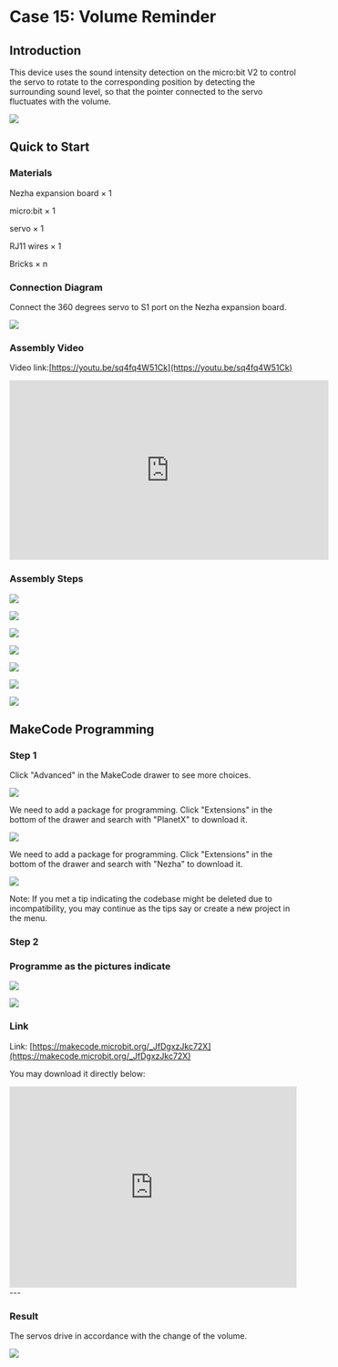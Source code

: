 # Case 15: Volume Reminder 

## Introduction 

This device uses the sound intensity detection on the micro:bit V2 to control the servo to rotate to the corresponding position by detecting the surrounding sound level, so that the pointer connected to the servo fluctuates with the volume.

![](./images/case_15_01.png)

## Quick to Start


### Materials 

Nezha expansion board × 1

micro:bit × 1

servo  × 1

RJ11 wires × 1

Bricks × n


### Connection Diagram 

Connect the 360 degrees servo to S1 port on the Nezha expansion board. 


![](./images/case_15_03.png)


### Assembly Video

Video link:[https://youtu.be/sq4fq4W51Ck](https://youtu.be/sq4fq4W51Ck)

<iframe width="560" height="315" src="https://www.youtube.com/embed/sq4fq4W51Ck" frameborder="0" allow="accelerometer; autoplay; clipboard-write; encrypted-media; gyroscope; picture-in-picture" allowfullscreen></iframe>


### Assembly Steps


![](./images/case_step_15_01.png)

![](./images/case_step_15_02.png)

![](./images/case_step_15_03.png)

![](./images/case_step_15_04.png)

![](./images/case_step_15_05.png)

![](./images/case_step_15_06.png)

![](./images/case_step_15_07.png)




## MakeCode Programming 



### Step 1


Click "Advanced" in the MakeCode drawer to see more choices. 

![](./images/case_01_10.png)

We need to add a package for programming. Click "Extensions" in the bottom of the drawer and search with "PlanetX" to download it. 

![](./images/case_01_11.png)

We need to add a package for programming. Click "Extensions" in the bottom of the drawer and search with "Nezha" to download it. 

![](./images/case_03_09.png)

Note: If you met a tip indicating the codebase might be deleted due to incompatibility, you may continue as the tips say or create a new project in the menu. 

### Step 2


### Programme as the pictures indicate

![](./images/)

![](./images/case_15_15.png)



### Link
Link: [https://makecode.microbit.org/_JfDgxzJkc72X](https://makecode.microbit.org/_JfDgxzJkc72X)

You may download it directly below: 

<div style="position:relative;height:0;padding-bottom:70%;overflow:hidden;"><iframe style="position:absolute;top:0;left:0;width:100%;height:100%;" src="https://makecode.microbit.org/#pub:_JfDgxzJkc72X" frameborder="0" sandbox="allow-popups allow-forms allow-scripts allow-same-origin"></iframe></div>  
---

### Result
The servos drive in accordance with the change of the volume. 

![](./images/case-gif-15.gif)
